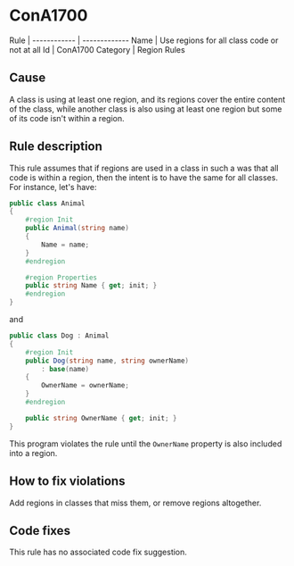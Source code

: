 # ConA1700

Rule | 
------------ | -------------
Name | Use regions for all class code or not at all
Id | ConA1700
Category | Region Rules

## Cause

A class is using at least one region, and its regions cover the entire content of the class, while another class is also using at least one region but some of its code isn't within a region.

## Rule description

This rule assumes that if regions are used in a class in such a was that all code is within a region, then the intent is to have the same for all classes. For instance, let's have:
 
````csharp
public class Animal
{
    #region Init
    public Animal(string name)
    {
        Name = name;
    }
    #endregion

    #region Properties
    public string Name { get; init; }
    #endregion
}
````
and
````csharp
public class Dog : Animal
{
    #region Init
    public Dog(string name, string ownerName)
        : base(name)
    {
        OwnerName = ownerName;
    }
    #endregion

    public string OwnerName { get; init; }
}
````

This program violates the rule until the `OwnerName` property is also included into a region. 

## How to fix violations

Add regions in classes that miss them, or remove regions altogether.

## Code fixes

This rule has no associated code fix suggestion.
